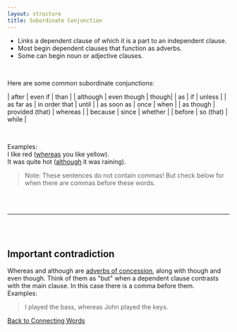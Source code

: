 ```yaml
---
layout: structure
title: Subordinate Conjunction
---
```

* Links a dependent clause of which it is a part to an independent clause.    
* Most begin dependent clauses that function as adverbs.    
* Some can begin noun or adjective clauses.    
<br/>


Here are some common subordinate conjunctions:

| after | even if | than |
| although | even though | though|
| as | if | unless |
| as far as | in order that | until |
| as soon as | once | when |
| as though | provided (that) | whereas |
| because | since | whether |
| before | so (that) | while |  

<br/>  

Examples:  
I like red (<ins>whereas</ins> you like yellow).    
It was quite hot (<ins>although</ins> it was raining).
>Note: These sentences do not contain commas! But check below for when there are commas before these words.

<br/>
<br/>

---

<br/>
<br/>

## Important contradiction
Whereas and although are <ins>adverbs of concession</ins>, along with though and even though.
Think of them as "but" when a dependent clause contrasts with the main clause. In this case there is a comma before them.  
Examples:  
>I played the bass, whereas John played the keys.  


[Back to Connecting Words]({{site.baseurl}}/structures/connecting-words)